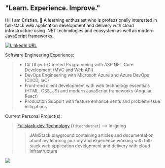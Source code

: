 ## "Learn. Experience. Improve."

Hi! I am Cristian. 👋 A learning enthusiast who is professionally interested in full-stack web application development and delivery with cloud infrastructure using .NET technologies and ecosystem as well as modern JavaScript frameworks.


[![LinkedIn URL](https://img.shields.io/static/v1?color=blue&label=linkedin&logo=linkedin&logoColor=white&style=for-the-badge&message=Connect)](https://www.linkedin.com/in/cristianmayo) 
<!--- 
[![Patreon URL](https://img.shields.io/static/v1?color=blue&label=patreon&logo=patreon&logoColor=white&style=for-the-badge&message=Support)](https://patreon.com/cristianmayo) 
[![Pluralsight Profile](https://img.shields.io/static/v1?color=blue&label=pluralsight&logo=pluralsight&logoColor=white&style=for-the-badge&message=Profile)](https://app.pluralsight.com/profile/xi4nmayo) 
--->


Software Engineering Experience:
>- C# Object-Oriented Programming with ASP.NET Core Development (MVC and Web API)
>- DevOps Engineering with Microsoft Azure and Azure DevOps (CI/CD, IaC)
>- Front-end client development with web technology essentials (HTML, CSS, JS) and modern JavaScript frameworks (Angular, React)
>- Production Support with feature enhancements and problem/issue mitigations


Current Personal Project(s):
> [Fullstack-dev Technology](https://fullstackdev-tech.net) (`fdtechdotnet`) --> In-going
>  > JAMStack playground containing articles and documentation about my learning journey and experience working with full-stack web application development and delivery with cloud infrastructure


<a href="https://github.com/LordDashMe/github-contribution-stats/" target="_blank">
  <img src="https://github-contribution-stats.vercel.app/api/?username=cristianmayo" />
</a>
